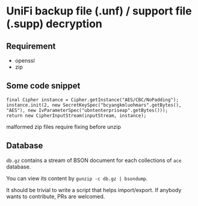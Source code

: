 # UniFi backup file (.unf) / support file (.supp) decryption

## Requirement

* openssl
* zip

## Some code snippet

```
final Cipher instance = Cipher.getInstance("AES/CBC/NoPadding");
instance.init(2, new SecretKeySpec("bcyangkmluohmars".getBytes(), "AES"), new IvParameterSpec("ubntenterpriseap".getBytes()));
return new CipherInputStream(inputStream, instance);
```

malformed zip files require fixing before unzip

## Database

`db.gz` contains a stream of BSON document for each collections of `ace` database.

You can view its content by `gunzip -c db.gz | bsondump`.

It should be trivial to write a script that helps import/export. If anybody wants to contribute, PRs are welcomed.
